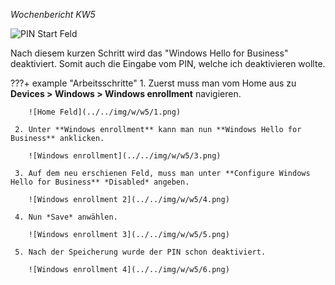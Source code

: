 *Wochenbericht KW5*

![PIN Start Feld](../../img/w/w5/x.png)

Nach diesem kurzen Schritt wird das "Windows Hello for Business" deaktiviert. Somit auch die Eingabe vom PIN, welche ich deaktivieren wollte.

???+ example "Arbeitsschritte"
     1. Zuerst muss man vom Home aus zu **Devices > Windows > Windows enrollment** navigieren.

        ![Home Feld](../../img/w/w5/1.png)

     2. Unter **Windows enrollment** kann man nun **Windows Hello for Business** anklicken.

        ![Windows enrollment](../../img/w/w5/3.png)

     3. Auf dem neu erschienen Feld, muss man unter **Configure Windows Hello for Business** *Disabled* angeben.

        ![Windows enrollment 2](../../img/w/w5/4.png)

     4. Nun *Save* anwählen.

        ![Windows enrollment 3](../../img/w/w5/5.png)

     5. Nach der Speicherung wurde der PIN schon deaktiviert.

        ![Windows enrollment 4](../../img/w/w5/6.png)
